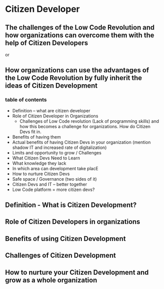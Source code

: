 # Citizen Developer
## The challenges of the Low Code Revolution and how organizations can overcome them with the help of Citizen Developers
or
## How organizations can use the advantages of the Low Code Revolution by fully inherit the ideas of Citizen Development

### table of contents
- Definition – what are citizen developer
- Role of Citizen Developer in Organizations
  - Challenges of Low Code revolution (Lack of programming skills) and how this becomes a challenge for organizations. How do Citizen Devs fit in.
- Benefits of having them
- 	Actual benefits of having Citizen Devs in your organization (mention shadow IT and increased rate of digitalization)
- Limits and opportunity to grow / Challenges
- 	What Citizen Devs Need to Learn
- 	What knowledge they lack	
- 	In which area can development take placE
- How to nurture Citizen Devs
- 	Safe space / Governance (two sides of it)
- 	Citizen Devs and IT – better together
- 	Low Code platform = more citizen devs?

## Definition - What is Citizen Development?

## Role of Citizen Developers in organizations

## Benefits of using Citizen Development

## Challenges of Citizen Development

## How to nurture your Citizen Development and grow as a whole organization
